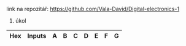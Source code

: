 link na repozitář: https://github.com/Vala-David/Digital-electronics-1

1. úkol

Hex|Inputs|A|B|C|D|E|F|G|
---|------|-|-|-|-|-|-|-|

